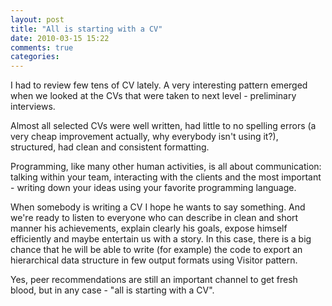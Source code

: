 ```yaml
---
layout: post
title: "All is starting with a CV"
date: 2010-03-15 15:22
comments: true
categories: 
---
```

I had to review few tens of CV lately. A very interesting pattern emerged when we looked at the CVs that were taken to next level - preliminary interviews.

Almost all selected CVs were well written, had little to no spelling errors (a very cheap improvement actually, why everybody isn't using it?), structured, had clean and consistent formatting.

Programming, like many other human activities, is all about communication: talking within your team, interacting with the clients and the most important - writing down your ideas using your favorite programming language.

When somebody is writing a CV I hope he wants to say something. And we're ready to listen to everyone who can describe in clean and short manner his achievements, explain clearly his goals, expose himself efficiently and maybe entertain us with a story. In this case, there is a big chance that he will be able to write (for example) the code to export an hierarchical data structure in few output formats using Visitor pattern.

Yes, peer recommendations are still an important channel to get fresh blood, but in any case - "all is starting with a CV".
